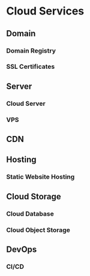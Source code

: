 <script setup>
import { ref } from 'vue';
import NavContainer from '../components/NavContainer.vue';
import newsData from '../assets/dev/cloud-services.json';

const data = ref(newsData);
</script>

# Cloud Services

## Domain

### Domain Registry

<NavContainer :data="data.domain"/>

### SSL Certificates

<NavContainer :data="data.sslCertificates"/>

## Server

### Cloud Server

<NavContainer :data="data.cloudServer"/>

### VPS

<NavContainer :data="data.vps"/>

## CDN

<NavContainer :data="data.cdn"/>

## Hosting

### Static Website Hosting

<NavContainer :data="data.staticWebsiteHosting"/>

## Cloud Storage

### Cloud Database

### Cloud Object Storage

<NavContainer :data="data.cloudObjectStorage"/>

## DevOps

### CI/CD

<NavContainer :data="data.cicd"/>

